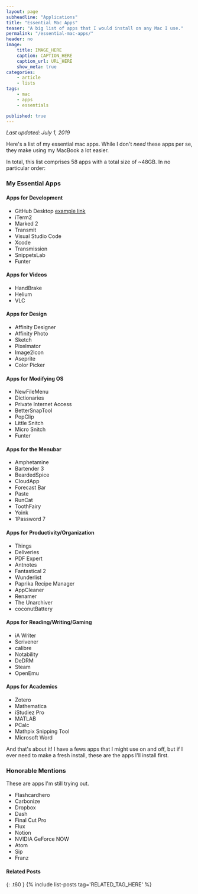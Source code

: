 ```yaml
---
layout: page
subheadline: "Applications"
title: "Essential Mac Apps"
teaser: "A big list of apps that I would install on any Mac I use."
permalink: "/essential-mac-apps/"
header: no
image:
    title: IMAGE_HERE
    caption: CAPTION_HERE
    caption_url: URL_HERE
    show_meta: true
categories:
    - article
    - lists
tags:
    - mac
    - apps
    - essentials

published: true 
---
```

*Last updated: July 1, 2019*

Here's a list of my essential mac apps. While I don't *need* these apps per se, they make using my MacBook a lot easier.

In total, this list comprises 58 apps with a total size of ~48GB. In no particular order:

### My Essential Apps
#### Apps for Development
* GitHub Desktop [example link](http://example.com/)
* iTerm2
* Marked 2
* Transmit
* Visual Studio Code
* Xcode
* Transmission
* SnippetsLab
* Funter

#### Apps for Videos
* HandBrake
* Helium
* VLC

#### Apps for Design
* Affinity Designer
* Affinity Photo
* Sketch
* Pixelmator
* Image2Icon
* Aseprite
* Color Picker

#### Apps for Modifying OS
* NewFileMenu
* Dictionaries
* Private Internet Access
* BetterSnapTool
* PopClip
* Little Snitch
* Micro Snitch
* Funter

#### Apps for the Menubar
* Amphetamine
* Bartender 3
* BeardedSpice
* CloudApp
* Forecast Bar
* Paste
* RunCat
* ToothFairy
* Yoink
* 1Password 7

#### Apps for Productivity/Organization
* Things
* Deliveries
* PDF Expert
* Antnotes
* Fantastical 2
* Wunderlist
* Paprika Recipe Manager
* AppCleaner
* Renamer
* The Unarchiver
* coconutBattery

#### Apps for Reading/Writing/Gaming
* iA Writer
* Scrivener
* calibre
* Notability
* DeDRM
* Steam
* OpenEmu

#### Apps for Academics
* Zotero
* Mathematica
* iStudiez Pro
* MATLAB
* PCalc
* Mathpix Snipping Tool
* Microsoft Word

And that's about it! I have a fews apps that I might use on and off, but if I ever need to make a fresh install, these are the apps I'll install first.


### Honorable Mentions
These are apps I'm still trying out.
* Flashcardhero
* Carbonize
* Dropbox
* Dash
* Final Cut Pro
* Flux
* Notion
* NVIDIA GeForce NOW
* Atom
* Sip
* Franz

#### Related Posts
{: .t60 }
{% include list-posts tag='RELATED_TAG_HERE' %}